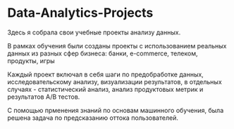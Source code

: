 # Data-Analytics-Projects
Здесь я собрала свои учебные проекты анализу данных.

В рамках обучения были созданы проекты с использованием реальных данных из разных сфер бизнеса: банки, e-commerce, телеком, продукты, игры

Каждый проект включал в себя шаги по предобработке данных, исследовательскому анализу, визуализации результатов, в отдельных случаях - статистический анализ, анализ продуктовых метрик и результатов А/B тестов.

С помощью прменения знаний по основам машинного обучения, была решена задача по предсказанию оттока пользователей.

